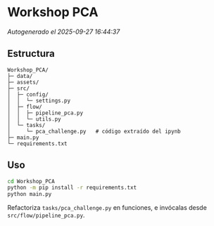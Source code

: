 # Workshop PCA

_Autogenerado el 2025-09-27 16:44:37_

## Estructura
```
Workshop_PCA/
├─ data/
├─ assets/
├─ src/
│  ├─ config/
│  │  └─ settings.py
│  ├─ flow/
│  │  ├─ pipeline_pca.py
│  │  └─ utils.py
│  └─ tasks/
│     └─ pca_challenge.py   # código extraído del ipynb
├─ main.py
└─ requirements.txt
```

## Uso
```bash
cd Workshop_PCA
python -m pip install -r requirements.txt
python main.py
```
Refactoriza `tasks/pca_challenge.py` en funciones, e invócalas desde `src/flow/pipeline_pca.py`.
